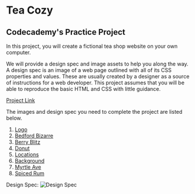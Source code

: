 # Tea Cozy
## Codecademy's Practice Project

In this project, you will create a fictional tea shop website on your own computer.

We will provide a design spec and image assets to help you along the way. A design spec is an image of a web page outlined with all of its CSS properties and values. These are usually created by a designer as a source of instructions for a web developer. This project assumes that you will be able to reproduce the basic HTML and CSS with little guidance.

[Project Link](https://www.codecademy.com/paths/full-stack-engineer-career-path/tracks/fscp-making-a-website-responsive/modules/fecp-layout-with-flexbox/projects/tea-cozy)

The images and design spec you need to complete the project are listed below.

1. [Logo](https://content.codecademy.com/courses/freelance-1/unit-4/img-tea-cozy-logo.png)
2. [Bedford Bizarre](https://content.codecademy.com/courses/freelance-1/unit-4/img-bedford-bizarre.jpg)
3. [Berry Blitz](https://content.codecademy.com/courses/freelance-1/unit-4/img-berryblitz.jpg)
4. [Donut](https://content.codecademy.com/courses/freelance-1/unit-4/img-donut.jpg)
5. [Locations](https://content.codecademy.com/courses/freelance-1/unit-4/img-locations-background.jpg)
6. [Background](https://content.codecademy.com/courses/freelance-1/unit-4/img-mission-background.jpg)
7. [Myrtle Ave](https://content.codecademy.com/courses/freelance-1/unit-4/img-myrtle-ave.jpg)
8. [Spiced Rum](https://content.codecademy.com/courses/freelance-1/unit-4/img-spiced-rum.jpg)

Design Spec:
![Design Spec](https://content.codecademy.com/courses/freelance-1/unit-4/img-tea-cozy-redline.jpg)